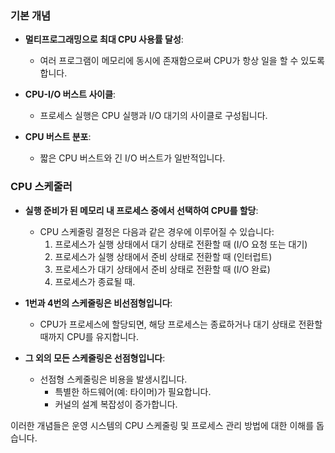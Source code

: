 ### 기본 개념

- **멀티프로그래밍으로 최대 CPU 사용률 달성**:
    - 여러 프로그램이 메모리에 동시에 존재함으로써 CPU가 항상 일을 할 수 있도록 합니다.

- **CPU-I/O 버스트 사이클**:
    - 프로세스 실행은 CPU 실행과 I/O 대기의 사이클로 구성됩니다.

- **CPU 버스트 분포**:
    - 짧은 CPU 버스트와 긴 I/O 버스트가 일반적입니다.

### CPU 스케줄러

- **실행 준비가 된 메모리 내 프로세스 중에서 선택하여 CPU를 할당**:
    - CPU 스케줄링 결정은 다음과 같은 경우에 이루어질 수 있습니다:
        1. 프로세스가 실행 상태에서 대기 상태로 전환할 때 (I/O 요청 또는 대기)
        2. 프로세스가 실행 상태에서 준비 상태로 전환할 때 (인터럽트)
        3. 프로세스가 대기 상태에서 준비 상태로 전환할 때 (I/O 완료)
        4. 프로세스가 종료될 때.

- **1번과 4번의 스케줄링은 비선점형입니다**:
    - CPU가 프로세스에 할당되면, 해당 프로세스는 종료하거나 대기 상태로 전환할 때까지 CPU를 유지합니다.

- **그 외의 모든 스케줄링은 선점형입니다**:
    - 선점형 스케줄링은 비용을 발생시킵니다.
        - 특별한 하드웨어(예: 타이머)가 필요합니다.
        - 커널의 설계 복잡성이 증가합니다.

이러한 개념들은 운영 시스템의 CPU 스케줄링 및 프로세스 관리 방법에 대한 이해를 돕습니다.


